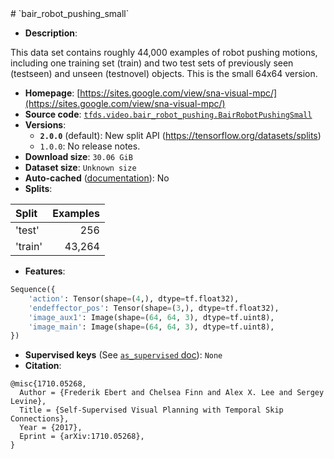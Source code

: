 <div itemscope itemtype="http://schema.org/Dataset">
  <div itemscope itemprop="includedInDataCatalog" itemtype="http://schema.org/DataCatalog">
    <meta itemprop="name" content="TensorFlow Datasets" />
  </div>
  <meta itemprop="name" content="bair_robot_pushing_small" />
  <meta itemprop="description" content="This data set contains roughly 44,000 examples of robot pushing motions, including one training set (train) and two test sets of previously seen (testseen) and unseen (testnovel) objects. This is the small 64x64 version.&#10;&#10;To use this dataset:&#10;&#10;```python&#10;import tensorflow_datasets as tfds&#10;&#10;ds = tfds.load(&#x27;bair_robot_pushing_small&#x27;, split=&#x27;train&#x27;)&#10;for ex in ds.take(4):&#10;  print(ex)&#10;```&#10;&#10;See [the guide](https://www.tensorflow.org/datasets/overview) for more&#10;informations on [tensorflow_datasets](https://www.tensorflow.org/datasets).&#10;&#10;" />
  <meta itemprop="url" content="https://www.tensorflow.org/datasets/catalog/bair_robot_pushing_small" />
  <meta itemprop="sameAs" content="https://sites.google.com/view/sna-visual-mpc/" />
  <meta itemprop="citation" content="@misc{1710.05268,&#10;  Author = {Frederik Ebert and Chelsea Finn and Alex X. Lee and Sergey Levine},&#10;  Title = {Self-Supervised Visual Planning with Temporal Skip Connections},&#10;  Year = {2017},&#10;  Eprint = {arXiv:1710.05268},&#10;}&#10;" />
</div>
# `bair_robot_pushing_small`

*   **Description**:

This data set contains roughly 44,000 examples of robot pushing motions,
including one training set (train) and two test sets of previously seen
(testseen) and unseen (testnovel) objects. This is the small 64x64 version.

*   **Homepage**:
    [https://sites.google.com/view/sna-visual-mpc/](https://sites.google.com/view/sna-visual-mpc/)
*   **Source code**:
    [`tfds.video.bair_robot_pushing.BairRobotPushingSmall`](https://github.com/tensorflow/datasets/tree/master/tensorflow_datasets/video/bair_robot_pushing.py)
*   **Versions**:
    *   **`2.0.0`** (default): New split API
        (https://tensorflow.org/datasets/splits)
    *   `1.0.0`: No release notes.
*   **Download size**: `30.06 GiB`
*   **Dataset size**: `Unknown size`
*   **Auto-cached**
    ([documentation](https://www.tensorflow.org/datasets/performances#auto-caching)):
    No
*   **Splits**:

Split   | Examples
:------ | -------:
'test'  | 256
'train' | 43,264

*   **Features**:

```python
Sequence({
    'action': Tensor(shape=(4,), dtype=tf.float32),
    'endeffector_pos': Tensor(shape=(3,), dtype=tf.float32),
    'image_aux1': Image(shape=(64, 64, 3), dtype=tf.uint8),
    'image_main': Image(shape=(64, 64, 3), dtype=tf.uint8),
})
```
*   **Supervised keys** (See
    [`as_supervised` doc](https://www.tensorflow.org/datasets/api_docs/python/tfds/load)):
    `None`
*   **Citation**:

```
@misc{1710.05268,
  Author = {Frederik Ebert and Chelsea Finn and Alex X. Lee and Sergey Levine},
  Title = {Self-Supervised Visual Planning with Temporal Skip Connections},
  Year = {2017},
  Eprint = {arXiv:1710.05268},
}
```
